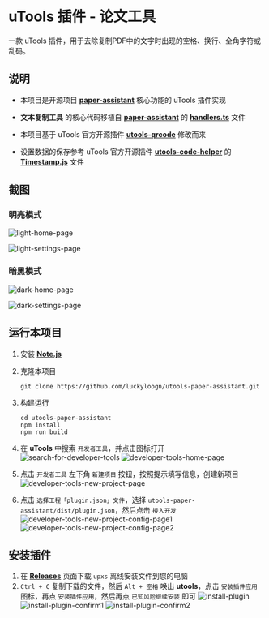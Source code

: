 # uTools 插件 - 论文工具

一款 uTools 插件，用于去除复制PDF中的文字时出现的空格、换行、全角字符或乱码。

## 说明
* 本项目是开源项目 **[paper-assistant](https://github.com/laorange/paper-assistant)** 核心功能的 uTools 插件实现

* **文本复制工具** 的核心代码移植自 **[paper-assistant](https://github.com/laorange/paper-assistant)** 的 **[handlers.ts](https://github.com/laorange/paper-assistant/blob/master/src/assets/ts/article-copy-tool/handlers.ts)** 文件

* 本项目基于 uTools 官方开源插件 **[utools-qrcode](https://github.com/uTools-Labs/utools-qrcode)** 修改而来

* 设置数据的保存参考 uTools 官方开源插件 **[utools-code-helper](https://github.com/uTools-Labs/utools-code-helper)** 的 **[Timestamp.js](https://github.com/uTools-Labs/utools-code-helper/blob/main/src/Timestamp.js)** 文件

## 截图
### 明亮模式

![light-home-page](./images/light-home-page.png)

![light-settings-page](./images/light-settings-page.png)

### 暗黑模式

![dark-home-page](./images/dark-home-page.png)

![dark-settings-page](./images/dark-settings-page.png)

## 运行本项目
1. 安装 **[Note.js](https://nodejs.org/en)**
2. 克隆本项目
    ```
    git clone https://github.com/luckyloogn/utools-paper-assistant.git
    ```
3. 构建运行
    ```
    cd utools-paper-assistant
    npm install
    npm run build
    ```
4. 在 **uTools** 中搜索 `开发者工具`，并点击图标打开
    ![search-for-developer-tools](./images/search-for-developer-tools.png)
    ![developer-tools-home-page](./images/developer-tools-home-page.png)

5. 点击 `开发者工具` 左下角 `新建项目` 按钮，按照提示填写信息，创建新项目
    ![developer-tools-new-project-page](./images/developer-tools-new-project-page.png)

6. 点击 `选择工程「plugin.json」文件`，选择 `utools-paper-assistant/dist/plugin.json`，然后点击 `接入开发`
    ![developer-tools-new-project-config-page1](./images/developer-tools-new-project-config-page1.png)
    ![developer-tools-new-project-config-page2](./images/developer-tools-new-project-config-page2.png)

## 安装插件
1. 在 **[Releases](https://github.com/luckyloogn/utools-paper-assistant/releases)** 页面下载 `upxs` 离线安装文件到您的电脑
2. `Ctrl + C` 复制下载的文件，然后 `Alt + 空格` 唤出 **utools**，点击 `安装插件应用` 图标，再点 `安装插件应用`，然后再点 `已知风险继续安装` 即可
    ![install-plugin](./images/install-plugin.png)
    ![install-plugin-confirm1](./images/install-plugin-confirm1.png)
    ![install-plugin-confirm2](./images/install-plugin-confirm2.png)